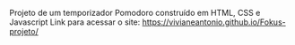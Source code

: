 Projeto de um temporizador Pomodoro construído em HTML, CSS e Javascript
Link para acessar o site: https://vivianeantonio.github.io/Fokus-projeto/
